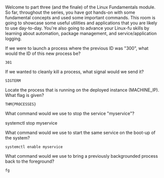Welcome to part three (and the finale) of the Linux Fundamentals module. So far, throughout the series, you have got hands-on with some fundamental concepts and used some important commands. This room is going to showcase some useful utilities and applications that you are likely to use day-to-day. You're also going to advance your Linux-fu skills by learning about automation, package management, and service/application logging. 



If we were to launch a process where the previous ID was "300", what would the ID of this new process be?

	301

If we wanted to cleanly kill a process, what signal would we send it?

	SIGTERM

Locate the process that is running on the deployed instance (MACHINE_IP). What flag is given?

	THM{PROCESSES}

What command would we use to stop the service "myservice"?

systemctl stop myservice

What command would we use to start the same service on the boot-up of the system?

	systemctl enable myservice

What command would we use to bring a previously backgrounded process back to the foreground?

	fg